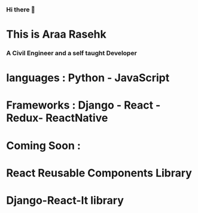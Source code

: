 ### Hi there 👋
# This is Araa Rasehk 
### A Civil Engineer and a self taught Developer
# languages : Python - JavaScript
# Frameworks : Django - React -Redux- ReactNative

# Coming Soon : 
# React Reusable Components Library 
# Django-React-It  library 


<!--
**AraaRashek/AraaRashek** is a ✨ _special_ ✨ repository because its `README.md` (this file) appears on your GitHub profile.

Here are some ideas to get you started:
#Araa Rashek

- 🔭 I’m currently working on ...
- 🌱 I’m currently learning ...
- 👯 I’m looking to collaborate on ...
- 🤔 I’m looking for help with ...
- 💬 Ask me about ...
- 📫 How to reach me: ...
- 😄 Pronouns: ...
- ⚡ Fun fact: ...
-->
